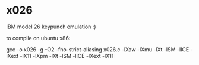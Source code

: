 # x026
IBM model 26 keypunch emulation :)


to compile on ubuntu x86:

gcc -o x026 -g -O2 -fno-strict-aliasing x026.c -lXaw -lXmu -lXt -lSM -lICE -lXext -lX11 -lXpm -lXt -lSM -lICE -lXext -lX11
